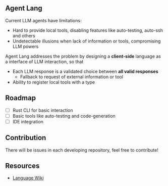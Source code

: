 ## Agent Lang

Current LLM agents have limitations:

- Hard to provide local tools, disabling features like auto-testing, auto-ssh and others
- Undetectable illusions when lack of information or tools, compromising LLM powers

Agent Lang addresses the problem by designing a **client-side** language as a interface of LLM interaction, so that

- Each LLM response is a validated choice between **all valid responses**
  - Fallback to request of external information or tool
- Ability to register local tools with a type

## Roadmap

- [ ] Rust CLI for basic interaction
- [ ] Basic tools like auto-testing and code-generation
- [ ] IDE integration

## Contribution

There will be issues in each developing repository, feel free to contribute!

## Resources

- [Language Wiki](https://github.com/agent-lang/cli/wiki)

<!--

**Here are some ideas to get you started:**

🙋‍♀️ A short introduction - what is your organization all about?
🌈 Contribution guidelines - how can the community get involved?
👩‍💻 Useful resources - where can the community find your docs? Is there anything else the community should know?
🍿 Fun facts - what does your team eat for breakfast?
🧙 Remember, you can do mighty things with the power of [Markdown](https://docs.github.com/github/writing-on-github/getting-started-with-writing-and-formatting-on-github/basic-writing-and-formatting-syntax)
-->
